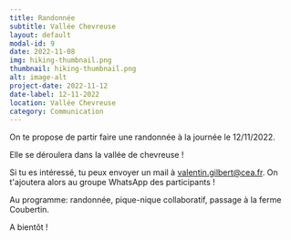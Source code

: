 ```yaml
---
title: Randonnée
subtitle: Vallée Chevreuse
layout: default
modal-id: 9
date: 2022-11-08
img: hiking-thumbnail.png
thumbnail: hiking-thumbnail.png
alt: image-alt
project-date: 2022-11-12
date-label: 12-11-2022
location: Vallée Chevreuse
category: Communication
---
```

On te propose de partir faire une randonnée à la journée le 12/11/2022.

Elle se déroulera dans la vallée de chevreuse !

Si tu es intéressé, tu peux envoyer un mail à <a href="mailto:valentin.gilbert@cea.fr">valentin.gilbert@cea.fr</a>. On t'ajoutera alors au groupe WhatsApp des participants !

Au programme: randonnée, pique-nique collaboratif, passage à la ferme Coubertin.

A bientôt !

